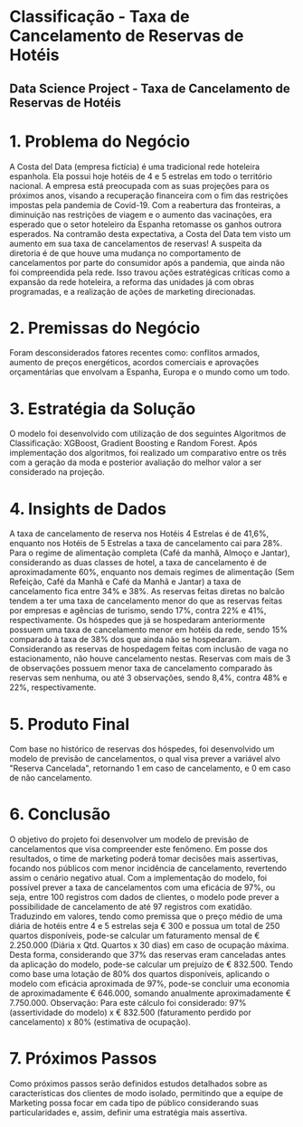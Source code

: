 # Classificação - Taxa de Cancelamento de Reservas de Hotéis

## Data Science Project - Taxa de Cancelamento de Reservas de Hotéis

# 1. Problema do Negócio
A Costa del Data (empresa fictícia) é uma tradicional rede hoteleira espanhola. Ela possui hoje hotéis de 4 e 5 estrelas em todo o território nacional.
A empresa está preocupada com as suas projeções para os próximos anos, visando a recuperação financeira com o fim das restrições impostas pela pandemia de Covid-19.
Com a reabertura das fronteiras, a diminuição nas restrições de viagem e o aumento das vacinações, era esperado que o setor hoteleiro da Espanha retomasse os ganhos outrora esperados.
Na contramão desta expectativa, a Costa del Data tem visto um aumento em sua taxa de cancelamentos de reservas! A suspeita da diretoria é de que houve uma mudança no comportamento de cancelamentos por parte do consumidor após a pandemia, que ainda não foi compreendida pela rede.
Isso travou ações estratégicas críticas como a expansão da rede hoteleira, a reforma das unidades já com obras programadas, e a realização de ações de marketing direcionadas.

# 2. Premissas do Negócio
Foram desconsiderados fatores recentes como: conflitos armados, aumento de preços energéticos, acordos comerciais e aprovações orçamentárias que envolvam a Espanha, Europa e o mundo como um todo.

# 3. Estratégia da Solução
O modelo foi desenvolvido com utilização de dos seguintes Algoritmos de Classificação: XGBoost, Gradient Boosting e Random Forest.
Após implementação dos algoritmos, foi realizado um comparativo entre os três com a geração da moda e posterior avaliação do melhor valor a ser considerado na projeção.

# 4. Insights de Dados
A taxa de cancelamento de reserva nos Hotéis 4 Estrelas é de 41,6%, enquanto nos Hotéis de 5 Estrelas a taxa de cancelamento cai para 28%.
Para o regime de alimentação completa (Café da manhã, Almoço e Jantar), considerando as duas classes de hotel, a taxa de cancelamento é de aproximadamente 60%, enquanto nos demais regimes de alimentação (Sem Refeição, Café da Manhã e Café da Manhã e Jantar) a taxa de cancelamento fica entre 34% e 38%.
As reservas feitas diretas no balcão tendem a ter uma taxa de cancelamento menor do que as reservas feitas por empresas e agências de turismo, sendo 17%, contra 22% e 41%, respectivamente.
Os hóspedes que já se hospedaram anteriormente possuem uma taxa de cancelamento menor em hotéis da rede, sendo 15% comparado à taxa de 38% dos que ainda não se hospedaram.
Considerando as reservas de hospedagem feitas com inclusão de vaga no estacionamento, não houve cancelamento nestas.
Reservas com mais de 3 de observações possuem menor taxa de cancelamento comparado às reservas sem nenhuma, ou até 3 observações, sendo 8,4%, contra 48% e 22%, respectivamente.

# 5. Produto Final
Com base no histórico de reservas dos hóspedes, foi desenvolvido um modelo de previsão de cancelamentos, o qual visa prever a variável alvo "Reserva Cancelada", retornando 1 em caso de cancelamento, e 0 em caso de não cancelamento.

# 6. Conclusão
O objetivo do projeto foi desenvolver um modelo de previsão de cancelamentos que visa compreender este fenômeno.
Em posse dos resultados, o time de marketing poderá tomar decisões mais assertivas, focando nos públicos com menor incidência de cancelamento, revertendo assim o cenário negativo atual.
Com a implementação do modelo, foi possível prever a taxa de cancelamentos com uma eficácia de 97%, ou seja, entre 100 registros com dados de clientes, o modelo pode prever a possibilidade de cancelamento de até 97 registros com exatidão.
Traduzindo em valores, tendo como premissa que o preço médio de uma diária de hotéis entre 4 e 5 estrelas seja € 300 e possua um total de 250 quartos disponíveis, pode-se calcular um faturamento mensal de € 2.250.000 (Diária x Qtd. Quartos x 30 dias) em caso de ocupação máxima. Desta forma, considerando que 37% das reservas eram canceladas antes da aplicação do modelo, pode-se calcular um prejuízo de € 832.500.
Tendo como base uma lotação de 80% dos quartos disponíveis, aplicando o modelo com eficácia aproximada de 97%, pode-se concluir uma economia de aproximadamente € 646.000, somando anualmente aproximadamente € 7.750.000.
Observação: Para este cálculo foi considerado: 97% (assertividade do modelo) x € 832.500 (faturamento perdido por cancelamento) x 80% (estimativa de ocupação).


# 7. Próximos Passos
Como próximos passos serão definidos estudos detalhados sobre as características dos clientes de modo isolado, permitindo que a equipe de Marketing possa focar em cada tipo de público considerando suas particularidades e, assim, definir uma estratégia mais assertiva.

